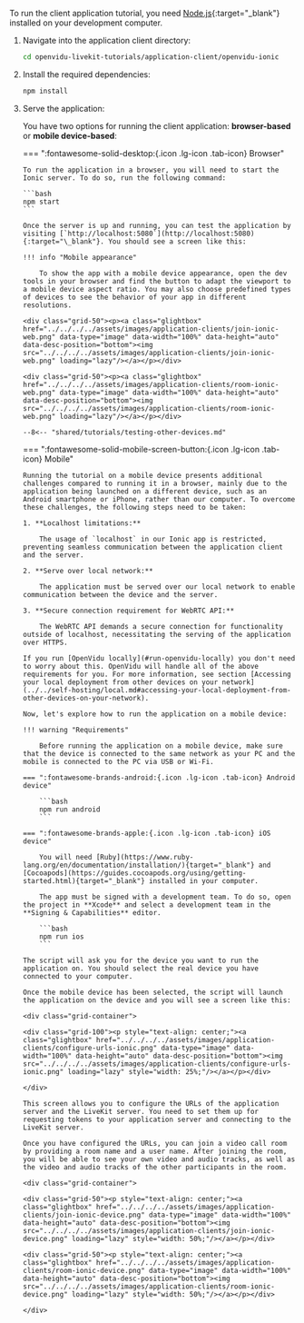 To run the client application tutorial, you need [Node.js](https://nodejs.org/en/download){:target="\_blank"} installed on your development computer.

1.  Navigate into the application client directory:

    ```bash
    cd openvidu-livekit-tutorials/application-client/openvidu-ionic
    ```

2.  Install the required dependencies:

    ```bash
    npm install
    ```

3.  Serve the application:

    You have two options for running the client application: **browser-based** or **mobile device-based**:

    === ":fontawesome-solid-desktop:{.icon .lg-icon .tab-icon} Browser"

        To run the application in a browser, you will need to start the Ionic server. To do so, run the following command:

        ```bash
        npm start
        ```

        Once the server is up and running, you can test the application by visiting [`http://localhost:5080`](http://localhost:5080){:target="\_blank"}. You should see a screen like this:

        !!! info "Mobile appearance"

            To show the app with a mobile device appearance, open the dev tools in your browser and find the button to adapt the viewport to a mobile device aspect ratio. You may also choose predefined types of devices to see the behavior of your app in different resolutions.

        <div class="grid-50"><p><a class="glightbox" href="../../../../assets/images/application-clients/join-ionic-web.png" data-type="image" data-width="100%" data-height="auto" data-desc-position="bottom"><img src="../../../../assets/images/application-clients/join-ionic-web.png" loading="lazy"/></a></p></div>

        <div class="grid-50"><p><a class="glightbox" href="../../../../assets/images/application-clients/room-ionic-web.png" data-type="image" data-width="100%" data-height="auto" data-desc-position="bottom"><img src="../../../../assets/images/application-clients/room-ionic-web.png" loading="lazy"/></a></p></div>

        --8<-- "shared/tutorials/testing-other-devices.md"

    === ":fontawesome-solid-mobile-screen-button:{.icon .lg-icon .tab-icon} Mobile"

        Running the tutorial on a mobile device presents additional challenges compared to running it in a browser, mainly due to the application being launched on a different device, such as an Android smartphone or iPhone, rather than our computer. To overcome these challenges, the following steps need to be taken:

        1. **Localhost limitations:**

            The usage of `localhost` in our Ionic app is restricted, preventing seamless communication between the application client and the server.

        2. **Serve over local network:**

            The application must be served over our local network to enable communication between the device and the server.

        3. **Secure connection requirement for WebRTC API:**

            The WebRTC API demands a secure connection for functionality outside of localhost, necessitating the serving of the application over HTTPS.

        If you run [OpenVidu locally](#run-openvidu-locally) you don't need to worry about this. OpenVidu will handle all of the above requirements for you. For more information, see section [Accessing your local deployment from other devices on your network](../../self-hosting/local.md#accessing-your-local-deployment-from-other-devices-on-your-network).

        Now, let's explore how to run the application on a mobile device:

        !!! warning "Requirements"

            Before running the application on a mobile device, make sure that the device is connected to the same network as your PC and the mobile is connected to the PC via USB or Wi-Fi.

        === ":fontawesome-brands-android:{.icon .lg-icon .tab-icon} Android device"

            ```bash
            npm run android
            ```

        === ":fontawesome-brands-apple:{.icon .lg-icon .tab-icon} iOS device"

            You will need [Ruby](https://www.ruby-lang.org/en/documentation/installation/){target="_blank"} and [Cocoapods](https://guides.cocoapods.org/using/getting-started.html){target="_blank"} installed in your computer.

            The app must be signed with a development team. To do so, open the project in **Xcode** and select a development team in the **Signing & Capabilities** editor.

            ```bash
            npm run ios
            ```

        The script will ask you for the device you want to run the application on. You should select the real device you have connected to your computer.

        Once the mobile device has been selected, the script will launch the application on the device and you will see a screen like this:

        <div class="grid-container">

        <div class="grid-100"><p style="text-align: center;"><a class="glightbox" href="../../../../assets/images/application-clients/configure-urls-ionic.png" data-type="image" data-width="100%" data-height="auto" data-desc-position="bottom"><img src="../../../../assets/images/application-clients/configure-urls-ionic.png" loading="lazy" style="width: 25%;"/></a></p></div>

        </div>

        This screen allows you to configure the URLs of the application server and the LiveKit server. You need to set them up for requesting tokens to your application server and connecting to the LiveKit server.

        Once you have configured the URLs, you can join a video call room by providing a room name and a user name. After joining the room, you will be able to see your own video and audio tracks, as well as the video and audio tracks of the other participants in the room.

        <div class="grid-container">

        <div class="grid-50"><p style="text-align: center;"><a class="glightbox" href="../../../../assets/images/application-clients/join-ionic-device.png" data-type="image" data-width="100%" data-height="auto" data-desc-position="bottom"><img src="../../../../assets/images/application-clients/join-ionic-device.png" loading="lazy" style="width: 50%;"/></a></p></div>

        <div class="grid-50"><p style="text-align: center;"><a class="glightbox" href="../../../../assets/images/application-clients/room-ionic-device.png" data-type="image" data-width="100%" data-height="auto" data-desc-position="bottom"><img src="../../../../assets/images/application-clients/room-ionic-device.png" loading="lazy" style="width: 50%;"/></a></p></div>

        </div>
